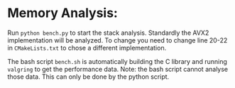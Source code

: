 Memory Analysis:
================

Run `python bench.py` to start the stack analysis. Standardly the AVX2 
implementation will be analyzed. To change you need to change line 20-22
in `CMakeLists.txt` to chose a different implementation.

The bash script `bench.sh` is automatically building the C library and running
`valgring` to get the performance data. Note: the bash script cannot analyse 
those data. This can only be done by the python script.
